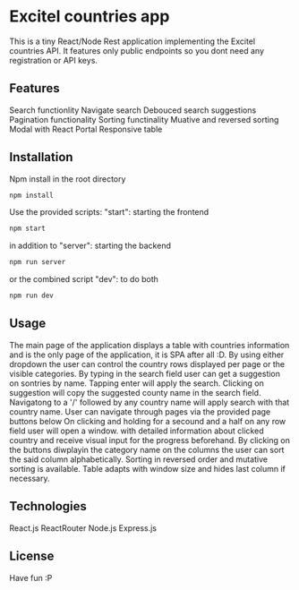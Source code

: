 # Excitel countries app

This is a tiny React/Node Rest application implementing the Excitel countries API.
It features only public endpoints so you dont need any registration or API keys.

## Features

Search functionlity
Navigate search
Debouced search suggestions
Pagination functionality
Sorting functinality
Muative and reversed sorting
Modal with React Portal
Responsive table

## Installation

Npm install in the root directory
```bash
npm install
```

Use the provided scripts:
"start": starting the frontend
```bash
npm start
```
in addition to
"server": starting the backend
```bash
npm run server
```
or the combined script "dev": to do both
```bash
npm run dev
```

## Usage

The main page of the application displays a table with countries information and is the only page of the application, it is SPA after all :D.
By using either dropdown the user can control the country rows displayed per page or the visible categories.
By typing in the search field user can get a suggestion on sontries by name. Tapping enter will apply the search.
Clicking on suggestion will copy the suggested county name in the search field.
Navigatong to a '/' followed by any country name will apply search with that country name.
User can navigate through pages via the provided page buttons below
On clicking and holding for a secound and a half on any row field user will open a window.
with detailed information about clicked country and receive visual input  for the progress beforehand.
By clicking on the buttons diwplayin the category name on the columns the user can sort the said column alphabetically.
Sorting in reversed order and mutative sorting is available.
Table adapts with window size and hides last column if necessary.

## Technologies

React.js   ReactRouter
Node.js Express.js

## License

Have fun :P